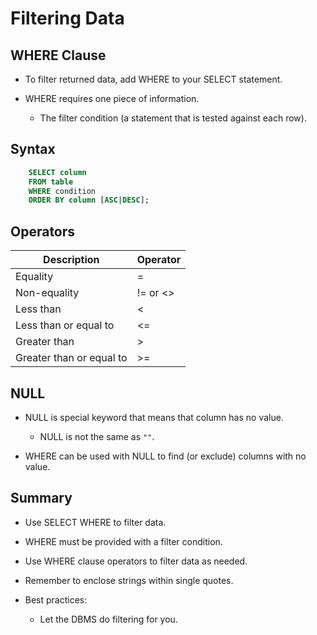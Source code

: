 # Filtering Data

## WHERE Clause

- To filter returned data, add WHERE to your SELECT statement.

- WHERE requires one piece of information.

  - The filter condition (a statement that is tested against each row).

## Syntax

```sql
    SELECT column
    FROM table
    WHERE condition
    ORDER BY column [ASC|DESC];
```

## Operators

| Description | Operator|
|------------- | -----------|
| Equality | =|
| Non-equality | != or <>|
| Less than | <|
| Less than or equal to | <=|
| Greater than | >|
| Greater than or equal to | >=|

## NULL

- NULL is special keyword that means that column has no value.

  - NULL is not the same as `""`.

- WHERE can be used with NULL to find (or exclude) columns with no value.

## Summary

- Use SELECT WHERE to filter data.

- WHERE must be provided with a filter condition.

- Use WHERE clause operators to filter data as needed.

- Remember to enclose strings within single quotes.

- Best practices:

  - Let the DBMS do filtering for you.
